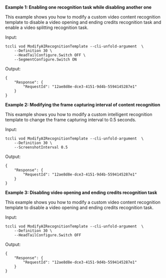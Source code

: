 **Example 1: Enabling one recognition task while disabling another one**

This example shows you how to modify a custom video content recognition template to disable a video opening and ending credits recognition task and enable a video splitting recognition task.

Input: 

```
tccli vod ModifyAIRecognitionTemplate --cli-unfold-argument  \
    --Definition 30 \
    --HeadTailConfigure.Switch OFF \
    --SegmentConfigure.Switch ON
```

Output: 
```
{
    "Response": {
        "RequestId": "12ae8d8e-dce3-4151-9d4b-5594145287e1"
    }
}
```

**Example 2: Modifying the frame capturing interval of content recognition**

This example shows you how to modify a custom intelligent recognition template to change the frame capturing interval to 0.5 seconds.

Input: 

```
tccli vod ModifyAIRecognitionTemplate --cli-unfold-argument  \
    --Definition 30 \
    --ScreenshotInterval 0.5
```

Output: 
```
{
    "Response": {
        "RequestId": "12ae8d8e-dce3-4151-9d4b-5594145287e1"
    }
}
```

**Example 3: Disabling video opening and ending credits recognition task**

This example shows you how to modify a custom video content recognition template to disable a video opening and ending credits recognition task.

Input: 

```
tccli vod ModifyAIRecognitionTemplate --cli-unfold-argument  \
    --Definition 30 \
    --HeadTailConfigure.Switch OFF
```

Output: 
```
{
    "Response": {
        "RequestId": "12ae8d8e-dce3-4151-9d4b-5594145287e1"
    }
}
```


